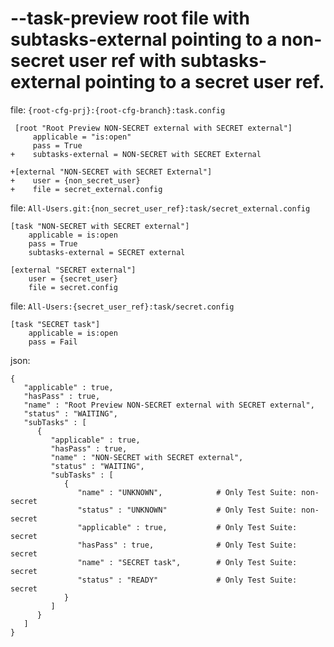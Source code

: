 # --task-preview root file with subtasks-external pointing to a non-secret user ref with subtasks-external pointing to a secret user ref.

file: `{root-cfg-prj}:{root-cfg-branch}:task.config`
```
 [root "Root Preview NON-SECRET external with SECRET external"]
     applicable = "is:open"
     pass = True
+    subtasks-external = NON-SECRET with SECRET External

+[external "NON-SECRET with SECRET External"]
+    user = {non_secret_user}
+    file = secret_external.config
```

file: `All-Users.git:{non_secret_user_ref}:task/secret_external.config`
```
[task "NON-SECRET with SECRET external"]
    applicable = is:open
    pass = True
    subtasks-external = SECRET external

[external "SECRET external"]
    user = {secret_user}
    file = secret.config
```

file: `All-Users:{secret_user_ref}:task/secret.config`
```
[task "SECRET task"]
    applicable = is:open
    pass = Fail
```

json:
```
{
   "applicable" : true,
   "hasPass" : true,
   "name" : "Root Preview NON-SECRET external with SECRET external",
   "status" : "WAITING",
   "subTasks" : [
      {
         "applicable" : true,
         "hasPass" : true,
         "name" : "NON-SECRET with SECRET external",
         "status" : "WAITING",
         "subTasks" : [
            {
               "name" : "UNKNOWN",            # Only Test Suite: non-secret
               "status" : "UNKNOWN"           # Only Test Suite: non-secret
               "applicable" : true,           # Only Test Suite: secret
               "hasPass" : true,              # Only Test Suite: secret
               "name" : "SECRET task",        # Only Test Suite: secret
               "status" : "READY"             # Only Test Suite: secret
            }
         ]
      }
   ]
}
```
